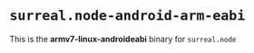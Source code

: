 # `surreal.node-android-arm-eabi`

This is the **armv7-linux-androideabi** binary for `surreal.node`
